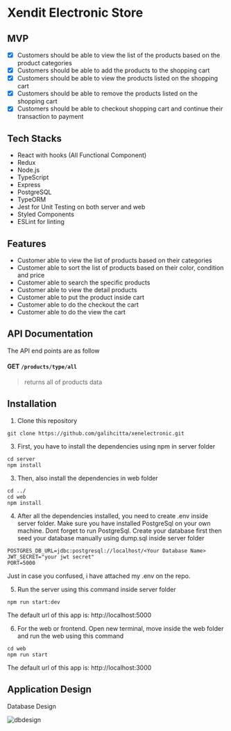 # Xendit Electronic Store

## MVP
- [x] Customers should be able to view the list of the products based on the product categories
- [x] Customers should be able to add the products to the shopping cart
- [x] Customers should be able to view the products listed on the shopping cart
- [x] Customers should be able to remove the products listed on the shopping cart
- [x] Customers should be able to checkout shopping cart and continue their transaction to payment

## Tech Stacks

* React with hooks (All Functional Component)
* Redux
* Node.js
* TypeScript
* Express
* PostgreSQL
* TypeORM
* Jest for Unit Testing on both server and web
* Styled Components
* ESLint for linting

## Features

* Customer able to view the list of products based on their categories
* Customer able to sort the list of products based on their color, condition and price
* Customer able to search the specific products
* Customer able to view the detail products
* Customer able to put the product inside cart
* Customer able to do the checkout the cart
* Customer able to do the view the cart

## API Documentation

The API end points are as follow
#### GET `/products/type/all`
> returns all of products data

## Installation

1. Clone this repository

```
git clone https://github.com/galihcitta/xenelectronic.git
```

3. First, you have to install the dependencies using npm in server folder

```
cd server
npm install
```

3. Then, also install the dependencies in web folder

```
cd ../
cd web
npm install
```

4. After all the dependencies installed, you need to create .env inside server folder. Make sure you have installed PostgreSql on your own machine. Dont forget to run PostgreSql. Create your database first then seed your database manually using dump.sql inside server folder

```
POSTGRES_DB_URL=jdbc:postgresql://localhost/<Your Database Name>
JWT_SECRET="your jwt secret"
PORT=5000
```
Just in case you confused, i have attached my .env on the repo. 

5. Run the server using this command inside server folder
```
npm run start:dev
```
The default url of this app is: http://localhost:5000

6. For the web or frontend. Open new terminal, move inside the web folder and run the web using this command

```
cd web
npm run start
```
The default url of this app is: http://localhost:3000

## Application Design

Database Design

![dbdesign](https://i.ibb.co/GV4hzpj/dbxen.png)





